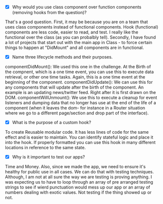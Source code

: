 - [x] Why would you use class component over function components (removing hooks from the question)?

That's a good question. First, it may be because you are on a team that uses class components instead of functional components. Hook (functional) components are less code, easier to read, and test. I really like the functional over the class (as you can probalbly tell). Secondly, I have found a lot of projects that start out with the main app in Class - to force certain things to happen at "DidMount" and all components are in functional.


- [x] Name three lifecycle methods and their purposes.

componentDidMount(): We used this one in the challenge. At the Birth of the compnent, which is a one time event, you can use this to execute data retrieval, or other one time tasks. Again, this is a one time event at the beginning of the component.
componentDidUpdate(): We can use this for any components that will update after the birth of the component. An example is an updating news/twitter feed. Right after it is first drawn on the DOM.
componentWillUnmount(): We use this to execute a cleanup for event listeners and dumping data that no longer has use at the end of the life of a component (when it leaves the dom- for instance in a Router situation where we go to a different page/section and drop part of the interface).


- [x] What is the purpose of a custom hook?

To create Reusable modular code. It has less lines of code for the same effect and is easier to maintain. You can identify stateful logic and place it into the hook. If properly formatted you can use this hook in many different locations in reference to the same state.

- [x] Why is it important to test our apps?

Time and Money. Also, since we made the app, we need to ensure it's healthy for public use in all cases. We can do that with testing techniques. Although, I am not at all sure the way we are testing is proving anything. I was expecting us to have to loop through an array of pre arranged testing strings to see if wierd punctuation would mess up our app or an array of numbers dealing with exotic values. Not testing if the thing showed up or not.